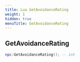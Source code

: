 ```yaml
---
title: Lua GetAvoidanceRating
weight: 1
hidden: true
menuTitle: GetAvoidanceRating
---
```

## GetAvoidanceRating
```lua
npc:GetAvoidanceRating(); -- int
```